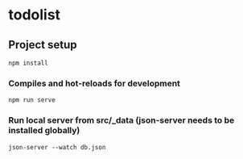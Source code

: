 # todolist

## Project setup
```
npm install
```

### Compiles and hot-reloads for development
```
npm run serve
```

### Run local server from src/_data (json-server needs to be installed globally)
```
json-server --watch db.json
```
